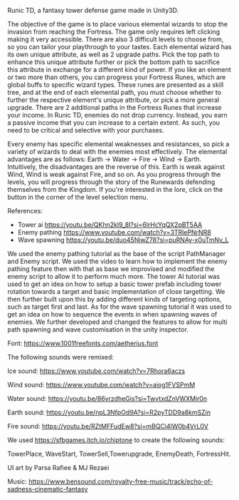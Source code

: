 Runic TD, a fantasy tower defense game made in Unity3D. 

The objective of the game is to place various elemental wizards to stop the invasion from reaching the Fortress. The game only requires left clicking making it very accessible. There are also 3 difficult levels to choose from, so you can tailor your playthrough to your tastes. Each elemental wizard has its own unique attribute, as well as 2 upgrade paths. Pick the top path to enhance this unique attribute further or pick the bottom path to sacrifice this attribute in exchange for a different kind of power. If you like an element or two more than others, you can progress your Fortress Runes, which are global buffs to specific wizard types. These runes are presented as a skill tree, and at the end of each elemental path, you must choose whether to further the respective element's unique attribute, or pick a more general upgrade. There are 2 additional paths in the Fortress Runes that increase your income. In Runic TD, enemies do not drop currency. Instead, you earn a passive income that you can increase to a certain extent. As such, you need to be critical and selective with your purchases.

Every enemy has specific elemental weaknesses and resistances, so pick a variety of wizards to deal with the enemies most effectively. The elemental advantages are as follows: Earth -> Water -> Fire -> Wind -> Earth. Intuitively, the disadvantages are the reverse of this. Earth is weak against Wind, Wind is weak against Fire, and so on. As you progress through the levels, you will progress through the story of the Runewards defending themselves from the Kingdom. If you're interested in the lore, click on the button in the corner of the level selection menu.


References:

- Tower ai https://youtu.be/QKhn2kl9_8I?si=6lrHcYqQX2pBT5AA
- Enemy pathing https://www.youtube.com/watch?v=3TRlePNrNR8
- Wave spawning https://youtu.be/duo45NjwZ78?si=puRNAy-x0uTmNv_L

We used the enemy pathing tutorial as the base of the script PathManager and Enemy script. We used the video to learn how to implement the enemy pathing feature then with that as base we improvised and modified the enemy script to allow it to perform much more.
The tower AI tutorial was used to get an idea on how to setup a basic tower prefab including tower rotation towards a target and basic implementation of close targetting. We then further built upon this by adding different kinds of targeting options, such as target first and last.
As for the wave spawning tutorial it was used to get an idea on how to sequence the events in when spawning waves of enemies. We further developed and changed the features to allow for multi path spawning and wave customisation in the unity inspector.

Font: https://www.1001freefonts.com/aetherius.font

The following sounds were remixed:

Ice sound: https://www.youtube.com/watch?v=7Rhora6aczs

Wind sound: https://www.youtube.com/watch?v=aiog1FVSPmM

Water sound: https://youtu.be/86vrzdheGis?si=TwvtxdZnVWXMir0n

Earth sound: https://youtu.be/npL3NfpOd9A?si=R2pyTDD9a8kmSZin

Fire sound: https://youtu.be/RZtMFFudEw8?si=mBQCi4lW0b4VrL0V

We used https://sfbgames.itch.io/chiptone to create the following sounds:

TowerPlace, WaveStart, TowerSell,Towerupgrade, EnemyDeath, FortressHit.

UI art by Parsa Rafiee & MJ Rezaei

Music: https://www.bensound.com/royalty-free-music/track/echo-of-sadness-cinematic-fantasy

